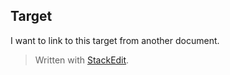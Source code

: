 
## Target
I want to link to this target from another document.


> Written with [StackEdit](https://stackedit.io/).
<!--stackedit_data:
eyJoaXN0b3J5IjpbMTc2NTk3Njg4N119
-->